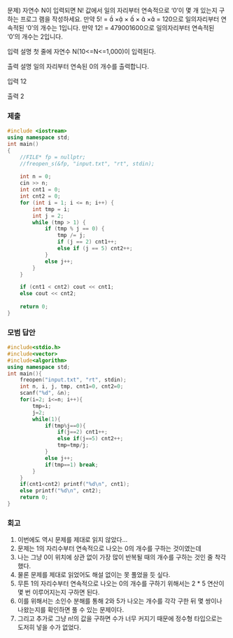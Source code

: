 문제)
자연수 N이 입력되면 N! 값에서 일의 자리부터 연속적으로 ‘0’이 몇 개 있는지 구하는 프로그
램을 작성하세요.
만약 5! =  × ×  ×  × = 120으로 일의자리부터 연속적된 ‘0’의 개수는 1입니다.
만약 12! = 479001600으로 일의자리부터 연속적된 ‘0’의 개수는 2입니다.

입력 설명
첫 줄에 자연수 N(10<=N<=1,000)이 입력된다.

출력 설명
일의 자리부터 연속된 0의 개수를 출력합니다.

입력
12

출력
2

### 제출

``` Cpp
#include <iostream> 
using namespace std;
int main()
{
	//FILE* fp = nullptr;
	//freopen_s(&fp, "input.txt", "rt", stdin);
	
	int n = 0;
	cin >> n;
	int cnt1 = 0;
	int cnt2 = 0;
	for (int i = 1; i <= n; i++) {
		int tmp = i;
		int j = 2;
		while (tmp > 1) {
			if (tmp % j == 0) {
				tmp /= j;
				if (j == 2) cnt1++;
				else if (j == 5) cnt2++;
			}
			else j++;
		}
	}

	if (cnt1 < cnt2) cout << cnt1;
	else cout << cnt2;
	
	return 0;
}
```

### 모범 답안

``` Cpp
#include<stdio.h>
#include<vector>
#include<algorithm>
using namespace std;
int main(){
	freopen("input.txt", "rt", stdin);
	int n, i, j, tmp, cnt1=0, cnt2=0;
	scanf("%d", &n);
	for(i=2; i<=n; i++){
		tmp=i;
		j=2;
		while(1){
			if(tmp%j==0){
				if(j==2) cnt1++;
				else if(j==5) cnt2++;
				tmp=tmp/j;
			}
			else j++;
			if(tmp==1) break;
		}
	}
	if(cnt1<cnt2) printf("%d\n", cnt1);
	else printf("%d\n", cnt2);
	return 0;
}
```

### 회고

1. 이번에도 역시 문제를 제대로 읽지 않았다...
2. 문제는 1의 자리수부터 연속적으로 나오는 0의 개수를 구하는 것이였는데
3. 나는 그냥 0이 위치에 상관 없이 가장 많이 반복될 때의 개수를 구하는 것인 줄 착각했다.
4. 물론 문제를 제대로 읽었어도 해설 없이는 못 풀었을 듯 싶다.
5. 무튼 1의 자리수부터 연속적으로 나오는 0의 개수를 구하기 위해서는 2 * 5 연산이 몇 번 이루어지는지 구하면 된다.
6. 이를 위해서는 소인수 분해를 통해 2와 5가 나오는 개수를 각각 구한 뒤 몇 쌍이나 나왔는지를 확인하면 풀 수 있는 문제이다.
7. 그리고 추가로 그냥 n!의 값을 구하면 수가 너무 커지기 때문에 정수형 타입으로는 도저히 넣을 수가 없었다.